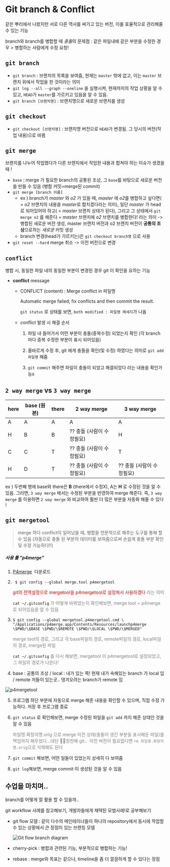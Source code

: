 # Git branch & Conflict

같은 뿌리에서 나왔지만 서로 다른 역사를 써가고 있는 버전, 이를 효율적으로 관리해줄 수 있는 기능

branch와 branch를 병합할 때 *충돌*의 문제점 : 같은 파일내에 같은 부분을 수정한 경우 > 병합하는 사람에게 수정 요청!



## `git branch`
* `git branch` : 브랜치의 목록을 보여줌, 현재는 `master` 밖에 없고, 이는 `master` 브랜치 위에서 작업을 한 것이라는 의미
* `git log --all --graph --oneline` 을 실행시켜, 현재까지의 작업 상황을 알 수 있고, `HEAD`가 `master`를 가르키고 있음을 알 수 있음.
* `git branch [브랜치명]` : 브랜치명으로 새로운 브랜치를 생성




## `git checkout`
* `git checkout [브랜치명]` : 브랜치명 버전으로 `HEAD`가 변경됨. 그 당시의 버전(작업 내용)으로 바뀜




## `git merge`
브랜치를 나누어 작업했다가 다른 브랜치에서 작업한 내용과 합쳐야 하는 이슈가 생겼을 때 !

* `base` : merge 가 필요한 branch의 공통된 조상, 그 `base`를 바탕으로 새로운 버전을 만들 수 있음 (병합 커밋=merge된 commit)
* `git merge [branch 이름]` 
  * ex ) branch가 *master* 와 *o2* 가 있을 때, *master* 에 *o2*를 병합하고 싶다면( = *o2* 브랜치의 내용을 *master*로 합치겠다라는 의미), 일단 *master* 가 head로 되어있어야 하고( = *master* 브랜치 상태가 된다), 그리고 그 상태에서 `git merge o2` 를 해준다 = *master* 브랜치에 *o2* 브랜치를 병합한다! 라는 의미 -> 병합된 새로운 버전 생성, master 브랜치 버전과 o2 브랜치 버전이 **공통의 조상**으로하는 *새로운*  커밋 생성
  * branch 변경(head가 가르키는)은 `git checkout branch명` 으로 사용
* `git reset --hard` merge 취소 -> 이전 버전으로 변경






## `conflict`

병합 시, 동일한 파일 내의 동일한 부분이 변경된 경우 git 이 확인을 요하는 기능



* **conflict** message

  * CONFLICT (content) : Merge conflict in 파일명

    Automatic merge failed; fix conflicts and then commit the result.

    `git status` 로 상태를 보면, `both modified : 파일명 메세지`가 나옴

  * conflict 발생 시 해결 순서

    1)  파일 내 들어가서 어떤 부분이 충돌(중복수정) 되었는지 확인 (각 branch 마다 중복 수정한 부분이 표시 되어있음)

    2) 올바르게 수정 후, git 에게 충돌을 확인(및 수정) 하였다는 의미로 `git add 파일명`  해줌

    3) `git commit` 해주면 파일이 충돌이 되었고 해결되었다 라는 내용을 확인가능s





## `2 way merge` vs `3 way merge`

| here | base (원본) | there | 2 way merge               | 3 way merge               |
| ---- | ----------- | ----- | ------------------------- | ------------------------- |
| A    | A           | A     | A                         | A                         |
| H    | B           | B     | ?? 충돌 (사람이 수정필요) | H                         |
| C    | C           | T     | ?? 충돌 (사람이 수정필요) | T                         |
| H    | D           | T     | ?? 충돌 (사람이 수정필요) | ?? 충돌 (사람이 수정필요) |

ex ) 두번째 행에 base와 there은 **B** (there에서 수정X), A는 **H** 로 수정된 것을 알 수 있음. 그러면, `3 way merge` 에서는 수정된 부분을 반영하여 merge 해준다.  즉, `3 way merge` 를 이용하면 `2 way merge` 와 비교하여 훨씬 더 많은 부분을 자동화 해줄 수 있다 !





## `git mergetool` 

> merge 하다 conflict이 일어났을 때, 병합을 전문적으로 해주는 도구를 통해 할 수 있음 (자동으로 충돌 된 부분의 데이터를 보여줌으로써 손쉽게 충돌 부분 확인 및 수정 가능하다!!)



##### 사용 툴 "p4merge"

1. [P4merge](https://www.perforce.com/downloads/visual-merge-tool)  다운로드

2. ` $ git config --global merge.tool p4mergetool`

   <span style="color:red">git의 전역설정으로 mergetool을 p4mergetool로 설정해서 사용하겠다</span> <span style="color:grey">라는 의미</span>

   `cat ~/.gitconfig` <span style="color:grey">가 어떻게 바뀌었는지 확인해보면, merge tool = p4merge 로 되어있음을 알 수 있음</span>

3. `$ git config --global mergetool.p4mergetool.cmd \
   "/Applications/p4merge.app/Contents/Resources/launchp4merge \$PWD/\$BASE \$PWD/\$REMOTE \$PWD/\$LOCAL \$PWD/\$MERGED"`

   <span style="color:grey">merge tool의 경로, 그리고 각 base파일의 경로, remote파일의 경로, local파일의 경로, merge된 파일 </span>

   `cat ~/.gitconfig` <span style="color:grey">를 다시 해보면, mergetool 이 p4mergetool로 설정되었고, 그 파일의 경로가 나온다!</span>

4. base : 공통의 조상 / local : 내가 있는 쪽! 현재 내가 속해있는 branch 가 local 임 / remote 저들이 있는곳.. 댕겨오려는 branch가 remote 임

![p4mergetool](/Users/user/Desktop/p4mergetool.png)

5. 프로그램 하단 부분에 자동으로 merge 해준 내용을 확인할 수 있으며, 직접 수정 가능하다. 저장 후 프로그램 종료

6. `git status` 로 확인해보면, merge 수정된 파일을 `git add` 까지 해준 상태인 것을 알 수 있음

   <span style="color:grey">파일명.확장자명.orig 으로 merge 이전 상태(충돌이 생긴 부분을 표시해둔 파일)를 백업까지 해두었다...대단 👏👏칭찬해 git..  이전 버전이 필요없다면 `rm 파일명.확장자명.orig`으로 삭제해도 된다 </span>

7. `git commit` 해보면, 어떤 일들이 있었는지 상세히 다 보여줌

8. `git log`해보면, merge commit 이 생성된 것을 알 수 있음





## 수업을 마치며..

branch를 어떻게 잘 활용 할 수 있을까..

git workflow 사례를 참고해보기, 개발자들에게 채택된 모범사례!로 공부해보기

* git flow 모델 : 같이 다수의 메인테이너들이 하나의 repository에서 동시에 작업할 수 있는 상황에서 큰 장점이 있는 브랜칭 모델

  ![Git flow branch diagram](https://blog.banksalad.com/static/5c4381fd1ef754f61012604281e848f2/33d1d/gitflow.png)

* cherry-pick : 병합과 관련된 기능, 부분적으로 병합하는 기능!

* rebase : merge와 목표는 같으나, timeline을 좀 더 깔끔하게 할 수 있다는 장점

